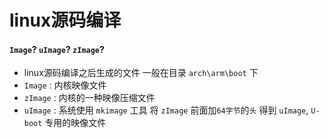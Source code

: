 # linux源码编译

#### `Image`? `uImage`? `zImage`?

- linux源码编译之后生成的文件 一般在目录 `arch\arm\boot` 下
- `Image`  : 内核映像文件
- `zImage` : 内核的一种映像压缩文件
- `uImage` : 系统使用 `mkimage` 工具 将 `zImage` 前面加`64字节`的`头` 得到 `uImage`, `U-boot` 专用的映像文件
